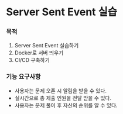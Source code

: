 # Server Sent Event 실습

### 목적
1. Server Sent Event 실습하기
2. Docker로 서버 띄우기
3. CI/CD 구축하기

### 기능 요구사항

- 사용자는 문제 오픈 시 알림을 받을 수 있다.
- 실시간으로 총 제출 인원을 전달 받을 수 있다.
- 사용자는 문제 풀이 후 자신의 순위를 알 수 있다.
